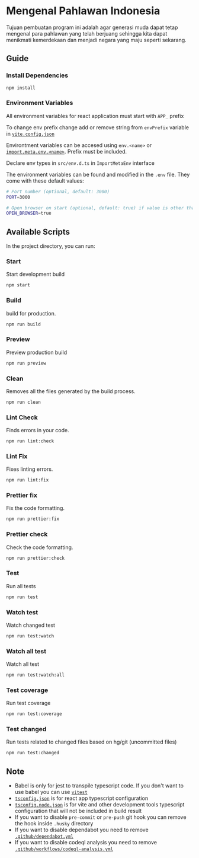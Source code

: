 # Mengenal Pahlawan Indonesia

Tujuan pembuatan program ini adalah agar generasi muda dapat tetap mengenal para pahlawan yang telah berjuang sehingga kita dapat menikmati kemerdekaan dan menjadi negara yang maju seperti sekarang.

## Guide

### Install Dependencies

```bash
npm install
```

### Environment Variables

All environment variables for react application must start with `APP_` prefix

To change env prefix change add or remove string from `envPrefix` variable in [`vite.config.json`](./vite.config.ts)

Environtment variables can be accesed using `env.<name>` or [`import.meta.env.<name>`](https://vitejs.dev/guide/env-and-mode.html). Prefix must be included.

Declare env types in `src/env.d.ts` in `ImportMetaEnv` interface

The environment variables can be found and modified in the `.env` file. They come with these default values:

```bash
# Port number (optional, default: 3000)
PORT=3000

# Open browser on start (optional, default: true) if value is other than "true" it will be read as false
OPEN_BROWSER=true
```

## Available Scripts

In the project directory, you can run:

### Start

Start development build

```bash
npm start
```

### Build

build for production.

```bash
npm run build
```

### Preview

Preview production build

```bash
npm run preview
```

### Clean

Removes all the files generated by the build process.

```bash
npm run clean
```

### Lint Check

Finds errors in your code.

```bash
npm run lint:check
```

### Lint Fix

Fixes linting errors.

```bash
npm run lint:fix
```

### Prettier fix

Fix the code formatting.

```bash
npm run prettier:fix
```

### Prettier check

Check the code formatting.

```bash
npm run prettier:check
```

### Test

Run all tests

```bash
npm run test
```

### Watch test

Watch changed test

```bash
npm run test:watch
```

### Watch all test

Watch all test

```bash
npm run test:watch:all
```

### Test coverage

Run test coverage

```bash
npm run test:coverage
```

### Test changed

Run tests related to changed files based on hg/git (uncommitted files)

```bash
npm run test:changed
```

## Note

-   Babel is only for jest to transpile typescript code. If you don't want to use babel you can use [`vitest`](https://vitest.dev/)
-   [`tsconfig.json`](./tsconfig.json) is for react app typescript configuration
-   [`tsconfig.node.json`](./tsconfig.node.json) is for vite and other development tools typescript configuration that will not be included in build result
-   If you want to disable `pre-commit` or `pre-push` git hook you can remove the hook inside `.husky` directory
-   If you want to disable dependabot you need to remove [`.github/dependabot.yml`](./.github/dependabot.yml)
-   If you want to disable codeql analysis you need to remove [`.github/workflows/codeql-analysis.yml`](./.github/workflows/codeql-analysis.yml)
